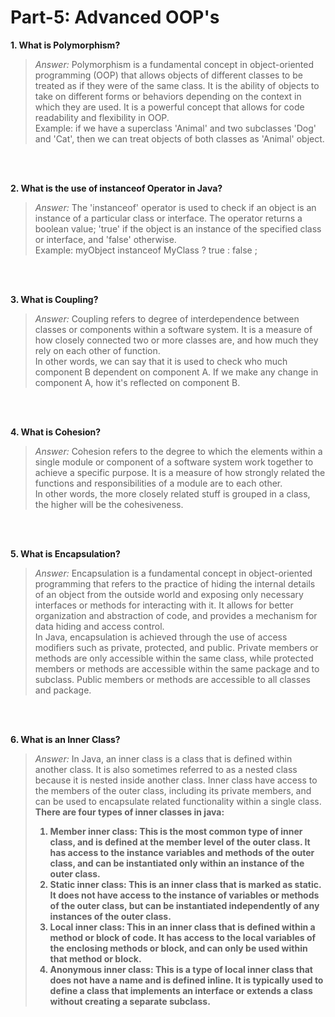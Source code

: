 # Part-5: Advanced OOP's

**1. What is Polymorphism?**
> *Answer:* Polymorphism is a fundamental concept in object-oriented programming (OOP) that allows objects of different classes to be treated as if they were of the same class. It is the ability of objects to take on different forms or behaviors depending on the context in which they are used. It is a powerful concept that allows for code readability and flexibility in OOP. <br>
> Example: if we have a superclass 'Animal' and two subclasses 'Dog' and 'Cat', then we can treat objects of both classes as 'Animal' object. 

<br> <br>

**2. What is the use of instanceof Operator in Java?**
> *Answer:* The 'instanceof' operator is used to check if an object is an instance of a particular class or interface. The operator returns a boolean value; 'true' if the object is an instance of the specified class or interface, and 'false' otherwise. <br>
> Example: myObject instanceof MyClass ? true : false ;

<br> <br>

**3. What is Coupling?**
> *Answer:* Coupling refers to degree of interdependence between classes or components within a software system. It is a measure of how closely connected two or more classes are, and how much they rely on each other of function. <br>
> In other words, we can say that it is used to check who much component B dependent on component A. If we make any change in component A, how it's reflected on component B.

<br> <br>

**4. What is Cohesion?**
> *Answer:* Cohesion refers to the degree to which the elements within a single module or component of a software system work together to achieve a specific purpose. It is a measure of how strongly related the functions and responsibilities of a module are to each other. <br>
> In other words, the more closely related stuff is grouped in a class, the higher will be the cohesiveness.

<br> <br>

**5. What is Encapsulation?**
> *Answer:* Encapsulation is a fundamental concept in object-oriented programming that refers to the practice of hiding the internal details of an object from the outside world and exposing only necessary interfaces or methods for interacting with it. It allows for better organization and abstraction of code, and provides a mechanism for data hiding and access control. <br>
> In Java, encapsulation is achieved through the use of access modifiers such as private, protected, and public. Private members or methods are only accessible within the same class, while protected members or methods are accessible within the same package and to subclass. Public members or methods are accessible to all classes and package. 

<br> <br>

**6. What is an Inner Class?**
> *Answer:* In Java, an inner class is a class that is defined within another class. It is also sometimes referred to as a nested class because it is nested inside another class. Inner class have access to the members of the outer class, including its private members, and can be used to encapsulate related functionality within a single class. <b>
> There are four types of inner classes in java: <br>
> 1. Member inner class: This is the most common type of inner class, and is defined at the member level of the outer class. It has access to the instance variables and methods of the outer class, and can be instantiated only within an instance of the outer class. <br>
> 2. Static inner class: This is an inner class that is marked as static. It does not have access to the instance of variables or methods of the outer class, but can be instantiated independently of any instances of the outer class. <br>
> 3. Local inner class: This in an inner class that is defined within a method or block of code. It has access to the local variables of the enclosing methods or block, and can only be used within that method or block. <br>
> 4. Anonymous inner class: This is a type of local inner class that does not have a name and is defined inline. It is typically used to define a class that implements an interface or extends a class without creating a separate subclass. <br>

<br> <br>
